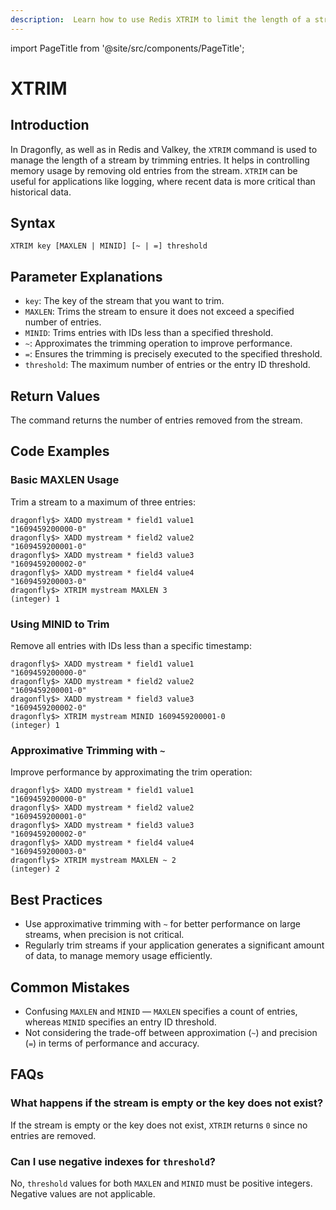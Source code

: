 ```yaml
---
description:  Learn how to use Redis XTRIM to limit the length of a stream to a certain size.
---
```


import PageTitle from '@site/src/components/PageTitle';

# XTRIM

<PageTitle title="Redis XTRIM Command (Documentation) | Dragonfly" />

## Introduction

In Dragonfly, as well as in Redis and Valkey, the `XTRIM` command is used to manage the length of a stream by trimming entries.
It helps in controlling memory usage by removing old entries from the stream.
`XTRIM` can be useful for applications like logging, where recent data is more critical than historical data.

## Syntax

```shell
XTRIM key [MAXLEN | MINID] [~ | =] threshold
```

## Parameter Explanations

- `key`: The key of the stream that you want to trim.
- `MAXLEN`: Trims the stream to ensure it does not exceed a specified number of entries.
- `MINID`: Trims entries with IDs less than a specified threshold.
- `~`: Approximates the trimming operation to improve performance.
- `=`: Ensures the trimming is precisely executed to the specified threshold.
- `threshold`: The maximum number of entries or the entry ID threshold.

## Return Values

The command returns the number of entries removed from the stream.

## Code Examples

### Basic MAXLEN Usage

Trim a stream to a maximum of three entries:

```shell
dragonfly$> XADD mystream * field1 value1
"1609459200000-0"
dragonfly$> XADD mystream * field2 value2
"1609459200001-0"
dragonfly$> XADD mystream * field3 value3
"1609459200002-0"
dragonfly$> XADD mystream * field4 value4
"1609459200003-0"
dragonfly$> XTRIM mystream MAXLEN 3
(integer) 1
```

### Using MINID to Trim

Remove all entries with IDs less than a specific timestamp:

```shell
dragonfly$> XADD mystream * field1 value1
"1609459200000-0"
dragonfly$> XADD mystream * field2 value2
"1609459200001-0"
dragonfly$> XADD mystream * field3 value3
"1609459200002-0"
dragonfly$> XTRIM mystream MINID 1609459200001-0
(integer) 1
```

### Approximative Trimming with `~`

Improve performance by approximating the trim operation:

```shell
dragonfly$> XADD mystream * field1 value1
"1609459200000-0"
dragonfly$> XADD mystream * field2 value2
"1609459200001-0"
dragonfly$> XADD mystream * field3 value3
"1609459200002-0"
dragonfly$> XADD mystream * field4 value4
"1609459200003-0"
dragonfly$> XTRIM mystream MAXLEN ~ 2
(integer) 2
```

## Best Practices

- Use approximative trimming with `~` for better performance on large streams, when precision is not critical.
- Regularly trim streams if your application generates a significant amount of data, to manage memory usage efficiently.

## Common Mistakes

- Confusing `MAXLEN` and `MINID` — `MAXLEN` specifies a count of entries, whereas `MINID` specifies an entry ID threshold.
- Not considering the trade-off between approximation (`~`) and precision (`=`) in terms of performance and accuracy.

## FAQs

### What happens if the stream is empty or the key does not exist?

If the stream is empty or the key does not exist, `XTRIM` returns `0` since no entries are removed.

### Can I use negative indexes for `threshold`?

No, `threshold` values for both `MAXLEN` and `MINID` must be positive integers. Negative values are not applicable.